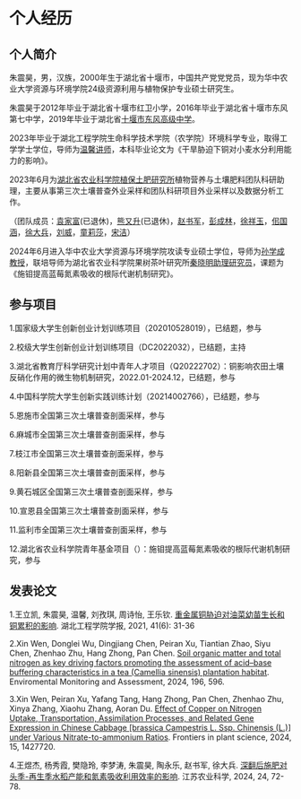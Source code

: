 # 个人经历
## 个人简介
朱震昊，男，汉族，2000年生于湖北省十堰市，中国共产党党党员，现为华中农业大学资源与环境学院24级资源利用与植物保护专业硕士研究生。

朱震昊于2012年毕业于湖北省十堰市红卫小学，2016年毕业于湖北省十堰市东风第七中学，2019年毕业于湖北省[十堰市东风高级中学](http://dfyz.shiyan.gov.cn/)。

2023年毕业于湖北工程学院生命科学技术学院（农学院）环境科学专业，取得工学学士学位，导师为[温馨讲师](https://sky.hbeu.edu.cn/info/1021/1470.htm)，本科毕业论文为《干旱胁迫下铜对小麦水分利用能力的影响》。

2023年6月为[湖北省农业科学院植保土肥研究所](http://www.hbaas.ac.cn/zhibaosuo/)植物营养与土壤肥料团队科研助理，主要从事第三次土壤普查外业采样和团队科研项目外业采样以及数据分析工作。

（团队成员：[袁家富](https://hssf.hzau.edu.cn/info/1012/1188.htm)(已退休)，[熊又升](https://hssf.hzau.edu.cn/info/1012/1192.htm)(已退休)，[赵书军](http://www.hbaas.ac.cn/view/15825.html)，[彭成林](http://www.hbaas.ac.cn/view/15858.html)，[徐祥玉](http://www.hbaas.ac.cn/view/15855.html)，[佀国涵](http://www.hbaas.ac.cn/view/15843.html)，[徐大兵](http://www.hbaas.ac.cn/view/15856.html)，[刘威](http://www.hbaas.ac.cn/view/15844.html)，[童莉莎](http://www.hbaas.ac.cn/view/28277.html)，[宋洁](http://www.hbaas.ac.cn/view/36052.html)）

2024年6月进入华中农业大学资源与环境学院攻读专业硕士学位，导师为[孙学成教授](https://zyhj.hzau.edu.cn/info/1183/7566.htm)，联培导师为湖北省农业科学院果树茶叶研究所[秦晓明助理研究员](http://www.hbaas.ac.cn/view/36094.html)，课题为《施钼提高蓝莓氮素吸收的根际代谢机制研究》。

## 参与项目
1.国家级大学生创新创业计划训练项目（202010528019），已结题，参与

2.校级大学生创新创业计划训练项目（DC2022032），已结题，主持

3.湖北省教育厅科学研究计划中青年人才项目（Q20222702）：铜影响农田土壤反硝化作用的微生物机制研究，2022.01-2024.12，已结题，参与

4.中国科学院大学生创新实践训练计划（20214002766），已结题，参与

5.恩施市全国第三次土壤普查剖面采样，参与

6.麻城市全国第三次土壤普查剖面采样，参与

7.枝江市全国第三次土壤普查剖面采样，参与

8.阳新县全国第三次土壤普查剖面采样，参与

9.黄石城区全国第三次土壤普查剖面采样，参与

10.宣恩县全国第三次土壤普查剖面采样，参与

11.监利市全国第三次土壤普查剖面采样，参与

12.湖北省农业科学院青年基金项目（）：施钼提高蓝莓氮素吸收的根际代谢机制研究，参与

## 发表论文
1.王立凯, 朱震昊, 温馨, 刘孜琪, 周诗怡, 王乐钦. [重金属铜胁迫对油菜幼苗生长和铜累积的影响](https://xbbjb.hbeu.edu.cn/info/1009/1648.htm). 湖北工程学院学报, 2021, 41(6): 31-36

2.Xin Wen, Donglei Wu, Dingjiang Chen, Peiran Xu, Tiantian Zhao, Siyu Chen, Zhenhao Zhu, Hang Zhong, Pan Chen. [Soil organic matter and total nitrogen as key driving factors promoting the assessment of acid–base buffering characteristics in a tea (Camellia sinensis) plantation habitat](https://link.springer.com/article/10.1007/s10661-024-12770-4#citeas). Enviromental Monitoring and Assessment, 2024, 196, 596. 

3.Xin Wen, Peiran Xu, Yafang Tang, Hang Zhong, Pan Chen, Zhenhao Zhu, Xinya Zhang, Xiaohu Zhang, Aoran Du. [Effect of Copper on Nitrogen Uptake, Transportation, Assimilation Processes, and Related Gene Expression in Chinese Cabbage [brassica Campestris L. Ssp. Chinensis (L.)] under Various Nitrate-to-ammonium Ratios](https://www.frontiersin.org/journals/plant-science/articles/10.3389/fpls.2024.1427720/full). Frontiers in plant science, 2024, 15, 1427720.

4.王煜杰, 杨秀霞, 樊隐玲, 李梦涛, 朱震昊, 陶永乐, 赵书军, 徐大兵. [深翻后施肥对头季-再生季水稻产能和氮素吸收利用效率的影响](http://www.jsnykx.cn/oa/darticle.aspx?type=view&id=202424011). 江苏农业科学, 2024, 24, 72-78.

